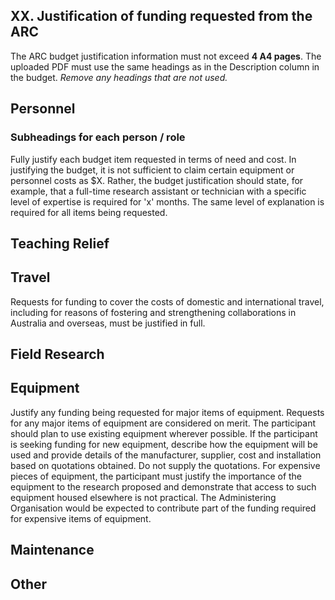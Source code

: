 XX. Justification of funding requested from the ARC
---------------------------------------------------

The ARC budget justification information must not exceed **4 A4 pages**.
The uploaded PDF must use the same headings as in the Description column in the budget. *Remove any headings that are not used.*

Personnel
---------

### Subheadings for each person / role

Fully justify each budget item requested in terms of need and cost. In
justifying the budget, it is not sufficient to claim certain equipment
or personnel costs as \$X. Rather, the budget justification should
state, for example, that a full-time research assistant or technician
with a specific level of expertise is required for 'x' months. The same
level of explanation is required for all items being requested.

Teaching Relief
---------------

Travel
------

Requests for funding to cover the costs of domestic and international
travel, including for reasons of fostering and strengthening
collaborations in Australia and overseas, must be justified in full.

Field Research
--------------

Equipment
---------

Justify any funding being requested for major items of equipment.
Requests for any major items of equipment are considered on merit. The
participant should plan to use existing equipment wherever possible. If
the participant is seeking funding for new equipment, describe how the
equipment will be used and provide details of the manufacturer,
supplier, cost and installation based on quotations obtained. Do not
supply the quotations. For expensive pieces of equipment, the
participant must justify the importance of the equipment to the research
proposed and demonstrate that access to such equipment housed elsewhere
is not practical. The Administering Organisation would be expected to
contribute part of the funding required for expensive items of
equipment.

Maintenance
-----------

Other
-----

